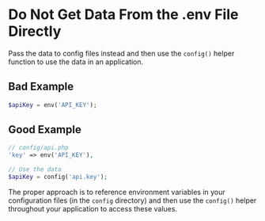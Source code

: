 # Do Not Get Data From the .env File Directly

Pass the data to config files instead and then use the `config()` helper function to use the data in an application.

## Bad Example

```php
$apiKey = env('API_KEY');
```

## Good Example

```php
// config/api.php
'key' => env('API_KEY'),

// Use the data
$apiKey = config('api.key');
```

The proper approach is to reference environment variables in your configuration files (in the `config` directory) and then use the `config()` helper throughout your application to access these values.

